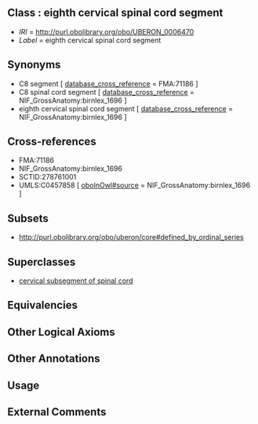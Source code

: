 
## Class : eighth cervical spinal cord segment

 * *IRI* = http://purl.obolibrary.org/obo/UBERON_0006470
 * *Label* = eighth cervical spinal cord segment

## Synonyms

 * C8 segment [ [database_cross_reference](../../ef/oboInOwl#hasDbXref.md) = FMA:71186 ]
 * C8 spinal cord segment [ [database_cross_reference](../../ef/oboInOwl#hasDbXref.md) = NIF_GrossAnatomy:birnlex_1696 ]
 * eighth cervical spinal cord segment [ [database_cross_reference](../../ef/oboInOwl#hasDbXref.md) = NIF_GrossAnatomy:birnlex_1696 ]

## Cross-references

 * FMA:71186
 * NIF_GrossAnatomy:birnlex_1696
 * SCTID:278761001
 * UMLS:C0457858 [ [oboInOwl#source](../../ce/oboInOwl#source.md) = NIF_GrossAnatomy:birnlex_1696 ]

## Subsets

 * http://purl.obolibrary.org/obo/uberon/core#defined_by_ordinal_series

## Superclasses

 * [cervical subsegment of spinal cord](../../UBERON/14/UBERON_0007714.md)

## Equivalencies


## Other Logical Axioms


## Other Annotations


## Usage


## External Comments

